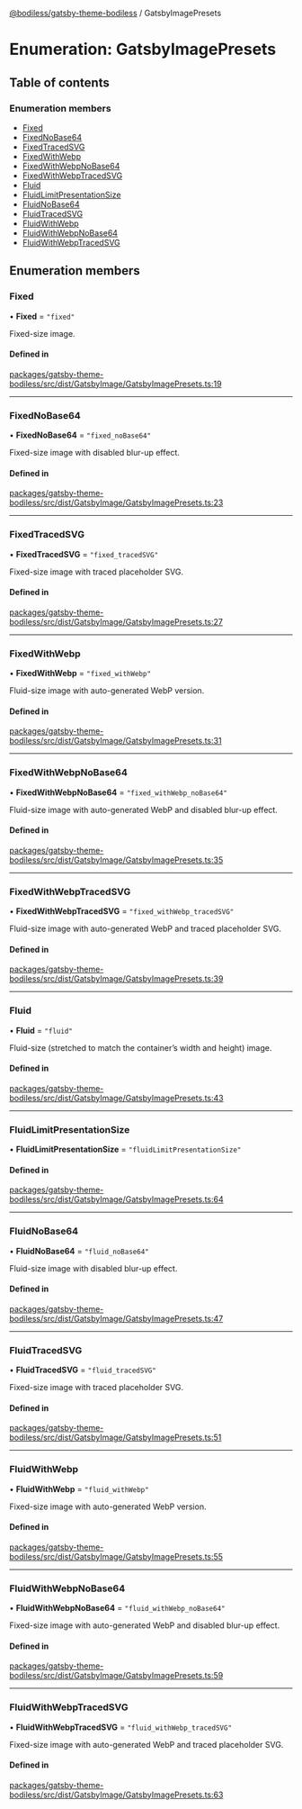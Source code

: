 [@bodiless/gatsby-theme-bodiless](../README.md) / GatsbyImagePresets

# Enumeration: GatsbyImagePresets

## Table of contents

### Enumeration members

- [Fixed](GatsbyImagePresets.md#fixed)
- [FixedNoBase64](GatsbyImagePresets.md#fixednobase64)
- [FixedTracedSVG](GatsbyImagePresets.md#fixedtracedsvg)
- [FixedWithWebp](GatsbyImagePresets.md#fixedwithwebp)
- [FixedWithWebpNoBase64](GatsbyImagePresets.md#fixedwithwebpnobase64)
- [FixedWithWebpTracedSVG](GatsbyImagePresets.md#fixedwithwebptracedsvg)
- [Fluid](GatsbyImagePresets.md#fluid)
- [FluidLimitPresentationSize](GatsbyImagePresets.md#fluidlimitpresentationsize)
- [FluidNoBase64](GatsbyImagePresets.md#fluidnobase64)
- [FluidTracedSVG](GatsbyImagePresets.md#fluidtracedsvg)
- [FluidWithWebp](GatsbyImagePresets.md#fluidwithwebp)
- [FluidWithWebpNoBase64](GatsbyImagePresets.md#fluidwithwebpnobase64)
- [FluidWithWebpTracedSVG](GatsbyImagePresets.md#fluidwithwebptracedsvg)

## Enumeration members

### Fixed

• **Fixed** = `"fixed"`

Fixed-size image.

#### Defined in

[packages/gatsby-theme-bodiless/src/dist/GatsbyImage/GatsbyImagePresets.ts:19](https://github.com/wodenx/Bodiless-JS/blob/0aa0219c2/packages/gatsby-theme-bodiless/src/dist/GatsbyImage/GatsbyImagePresets.ts#L19)

___

### FixedNoBase64

• **FixedNoBase64** = `"fixed_noBase64"`

Fixed-size image with disabled blur-up effect.

#### Defined in

[packages/gatsby-theme-bodiless/src/dist/GatsbyImage/GatsbyImagePresets.ts:23](https://github.com/wodenx/Bodiless-JS/blob/0aa0219c2/packages/gatsby-theme-bodiless/src/dist/GatsbyImage/GatsbyImagePresets.ts#L23)

___

### FixedTracedSVG

• **FixedTracedSVG** = `"fixed_tracedSVG"`

Fixed-size image with traced placeholder SVG.

#### Defined in

[packages/gatsby-theme-bodiless/src/dist/GatsbyImage/GatsbyImagePresets.ts:27](https://github.com/wodenx/Bodiless-JS/blob/0aa0219c2/packages/gatsby-theme-bodiless/src/dist/GatsbyImage/GatsbyImagePresets.ts#L27)

___

### FixedWithWebp

• **FixedWithWebp** = `"fixed_withWebp"`

Fluid-size image with auto-generated WebP version.

#### Defined in

[packages/gatsby-theme-bodiless/src/dist/GatsbyImage/GatsbyImagePresets.ts:31](https://github.com/wodenx/Bodiless-JS/blob/0aa0219c2/packages/gatsby-theme-bodiless/src/dist/GatsbyImage/GatsbyImagePresets.ts#L31)

___

### FixedWithWebpNoBase64

• **FixedWithWebpNoBase64** = `"fixed_withWebp_noBase64"`

Fluid-size image with auto-generated WebP and disabled blur-up effect.

#### Defined in

[packages/gatsby-theme-bodiless/src/dist/GatsbyImage/GatsbyImagePresets.ts:35](https://github.com/wodenx/Bodiless-JS/blob/0aa0219c2/packages/gatsby-theme-bodiless/src/dist/GatsbyImage/GatsbyImagePresets.ts#L35)

___

### FixedWithWebpTracedSVG

• **FixedWithWebpTracedSVG** = `"fixed_withWebp_tracedSVG"`

Fluid-size image with auto-generated WebP and traced placeholder SVG.

#### Defined in

[packages/gatsby-theme-bodiless/src/dist/GatsbyImage/GatsbyImagePresets.ts:39](https://github.com/wodenx/Bodiless-JS/blob/0aa0219c2/packages/gatsby-theme-bodiless/src/dist/GatsbyImage/GatsbyImagePresets.ts#L39)

___

### Fluid

• **Fluid** = `"fluid"`

Fluid-size (stretched to match the container’s width and height) image.

#### Defined in

[packages/gatsby-theme-bodiless/src/dist/GatsbyImage/GatsbyImagePresets.ts:43](https://github.com/wodenx/Bodiless-JS/blob/0aa0219c2/packages/gatsby-theme-bodiless/src/dist/GatsbyImage/GatsbyImagePresets.ts#L43)

___

### FluidLimitPresentationSize

• **FluidLimitPresentationSize** = `"fluidLimitPresentationSize"`

#### Defined in

[packages/gatsby-theme-bodiless/src/dist/GatsbyImage/GatsbyImagePresets.ts:64](https://github.com/wodenx/Bodiless-JS/blob/0aa0219c2/packages/gatsby-theme-bodiless/src/dist/GatsbyImage/GatsbyImagePresets.ts#L64)

___

### FluidNoBase64

• **FluidNoBase64** = `"fluid_noBase64"`

Fluid-size image with disabled blur-up effect.

#### Defined in

[packages/gatsby-theme-bodiless/src/dist/GatsbyImage/GatsbyImagePresets.ts:47](https://github.com/wodenx/Bodiless-JS/blob/0aa0219c2/packages/gatsby-theme-bodiless/src/dist/GatsbyImage/GatsbyImagePresets.ts#L47)

___

### FluidTracedSVG

• **FluidTracedSVG** = `"fluid_tracedSVG"`

Fixed-size image with traced placeholder SVG.

#### Defined in

[packages/gatsby-theme-bodiless/src/dist/GatsbyImage/GatsbyImagePresets.ts:51](https://github.com/wodenx/Bodiless-JS/blob/0aa0219c2/packages/gatsby-theme-bodiless/src/dist/GatsbyImage/GatsbyImagePresets.ts#L51)

___

### FluidWithWebp

• **FluidWithWebp** = `"fluid_withWebp"`

Fixed-size image with auto-generated WebP version.

#### Defined in

[packages/gatsby-theme-bodiless/src/dist/GatsbyImage/GatsbyImagePresets.ts:55](https://github.com/wodenx/Bodiless-JS/blob/0aa0219c2/packages/gatsby-theme-bodiless/src/dist/GatsbyImage/GatsbyImagePresets.ts#L55)

___

### FluidWithWebpNoBase64

• **FluidWithWebpNoBase64** = `"fluid_withWebp_noBase64"`

Fixed-size image with auto-generated WebP and disabled blur-up effect.

#### Defined in

[packages/gatsby-theme-bodiless/src/dist/GatsbyImage/GatsbyImagePresets.ts:59](https://github.com/wodenx/Bodiless-JS/blob/0aa0219c2/packages/gatsby-theme-bodiless/src/dist/GatsbyImage/GatsbyImagePresets.ts#L59)

___

### FluidWithWebpTracedSVG

• **FluidWithWebpTracedSVG** = `"fluid_withWebp_tracedSVG"`

Fixed-size image with auto-generated WebP and traced placeholder SVG.

#### Defined in

[packages/gatsby-theme-bodiless/src/dist/GatsbyImage/GatsbyImagePresets.ts:63](https://github.com/wodenx/Bodiless-JS/blob/0aa0219c2/packages/gatsby-theme-bodiless/src/dist/GatsbyImage/GatsbyImagePresets.ts#L63)
